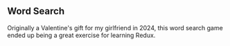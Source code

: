 ## Word Search

Originally a Valentine's gift for my girlfriend in 2024, this word search game ended up being a great exercise for learning Redux.

